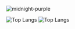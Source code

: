 

![midnight-purple](https://github-readme-stats.vercel.app/api?username=santiago-leticia&show_icons=true&hide=contribs,prs&cache_seconds=86400&theme=midnight-purple)


![Top Langs](https://github-readme-stats.vercel.app/api/top-langs/?username=santiago-leticia&hide_progress=true,seconds=86400&theme=midnight-purple)
![Top Langs](https://github-readme-stats.vercel.app/api/top-langs/?username=santiago-leticia&layout=donut&theme=midnight-purple)
<!--
**santiago-leticia/santiago-leticia** is a ✨ _special_ ✨ repository because its `README.md` (this file) appears on your GitHub profile.

Here are some ideas to get you started:

- 🔭 I’m currently working on ...
- 🌱 I’m currently learning ...
- 👯 I’m looking to collaborate on ...
- 🤔 I’m looking for help with ...
- 💬 Ask me about ...
- 📫 How to reach me: ...
- 😄 Pronouns: ...
- ⚡ Fun fact: ...
-->

